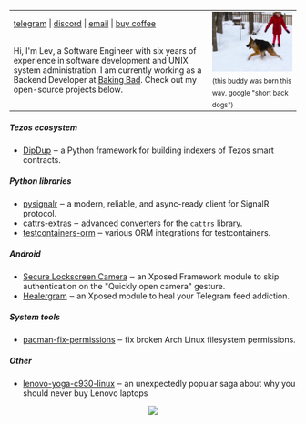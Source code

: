 <table>
  <tr>
  <td>
  <a href="https://t.me/droserasprout">telegram</a> | <a href="https://discord.com/users/180837124097048578">discord</a> | <a href="mailto:hi@droserasprout.space">email</a> | <a href="https://www.buymeacoffee.com/droserasprout">buy coffee</a><br><br>

Hi, I'm Lev, a Software Engineer with six years of experience in software development and UNIX system administration. I am currently working as a Backend Developer at [Baking Bad](https://github.com/baking-bad/). Check out my open-source projects below.
</td>
    <td>
      <img src="https://raw.githubusercontent.com/droserasprout/droserasprout/a603e2c3864567b639ab34fb3495f0b8a73f8e94/assets/howdy.gif?token=GHSAT0AAAAAABKQSZAX32HFUGXDLGR2CP6UYU3KGWQ">
      <sub> (this buddy was born this way, google "short back dogs") </sub>
    </td>
  </tr>
</table>

##### Tezos ecosystem

* [DipDup](https://github.com/dipdup-net/dipdup-py) ‒ a Python framework for building indexers of Tezos smart contracts.

##### Python libraries

* [pysignalr](https://github.com/baking-bad/pysignalr) ‒ a modern, reliable, and async-ready client for SignalR protocol.
* [cattrs-extras](https://github.com/droserasprout/cattrs-extras) ‒ advanced converters for the `cattrs` library.
* [testcontainers-orm](https://github.com/droserasprout/testcontainers-orm) ‒ various ORM integrations for testcontainers.

##### Android

* [Secure Lockscreen Camera](https://github.com/droserasprout/com.github.droserasprout.lockscreencamera) ‒ an Xposed Framework module to skip authentication on the "Quickly open camera" gesture.
* [Healergram](https://github.com/droserasprout/healergram) ‒ an Xposed module to heal your Telegram feed addiction.
<!-- * [bluecoins-cli](https://github.com/droserasprout/bluecoins-cli) ‒ a CLI tool to change Blucoins database currency using historical price data. -->

##### System tools

* [pacman-fix-permissions](https://github.com/droserasprout/pacman-fix-permissions) ‒ fix broken Arch Linux filesystem permissions.

##### Other

* [lenovo-yoga-c930-linux](https://github.com/droserasprout/lenovo-yoga-c930-linux) ‒ an unexpectedly popular saga about why you should never buy Lenovo laptops

<div align="center">
  <img src="https://github-readme-stats.vercel.app/api?username=droserasprout&hide_border=true&theme=gruvbox">
</div>